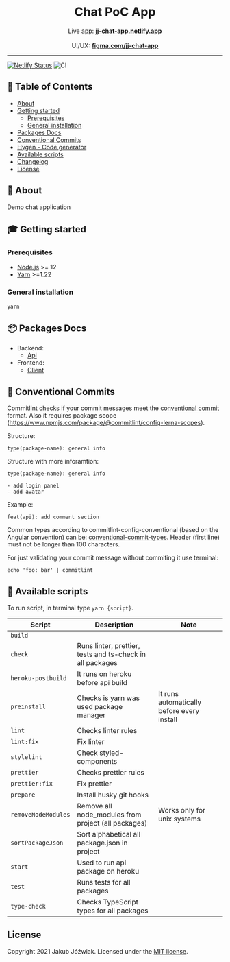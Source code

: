 <h1 align="center">Chat PoC App</h1>

<p align="center">
    Live app:
    <a href="https://jj-chat-app.netlify.app/"><strong>jj-chat-app.netlify.app</strong></a>
    <br>
    <br>
    UI/UX:
    <a href="https://www.figma.com/file/v87SDvtky4PVzX7QK3QZHZ/Messanger-PoC"><strong>figma.com/jj-chat-app</strong></a>
</p>

<hr/>

[![Netlify Status](https://api.netlify.com/api/v1/badges/bbc32690-8c45-4736-a6b1-85a26273a05a/deploy-status)](https://app.netlify.com/sites/jj-chat-app/deploys)
![CI](https://github.com/Jozwiaczek/chat-app/workflows/Continuous%20Integration/badge.svg)

## 🚩 Table of Contents

- [About](#-about)
- [Getting started](#-getting-started)
  - [Prerequisites](#-prerequisites)
  - [General installation](#-general-installation)
- [Packages Docs](#-packages-docs)
- [Conventional Commits](#-conventional-commits)
- [Hygen - Code generator](#-hygen-code-generator)
- [Available scripts](#-available-scripts)
- [Changelog](#-changelog)
- [License](#-license)

## 📖 About

Demo chat application

## 🎓 Getting started

### Prerequisites

- [Node.js](https://nodejs.org/en/) >= 12
- [Yarn](https://classic.yarnpkg.com/lang/en/) >=1.22

### General installation

```shell script
yarn
```

## 📦 Packages Docs

- Backend:
  - [Api](./packages/api/README.md)
- Frontend:
  - [Client](./packages/client/README.md)

## 📏 Conventional Commits

Commitlint checks if your commit messages meet the [conventional commit](https://www.conventionalcommits.org/en/v1.0.0/) format.
Also it requires package scope (https://www.npmjs.com/package/@commitlint/config-lerna-scopes).

Structure:

```git
type(package-name): general info
```

Structure with more inforamtion:

```git
type(package-name): general info

- add login panel
- add avatar
```

Example:

```git
feat(api): add comment section
```

Common types according to commitlint-config-conventional (based on the Angular convention) can be:
[conventional-commit-types](https://github.com/commitizen/conventional-commit-types/blob/master/index.json).
Header (first line) must not be longer than 100 characters.

For just validating your commit message without commiting it use terminal:

```shell
echo 'foo: bar' | commitlint
```

## 📝 Available scripts

To run script, in terminal type `yarn {script}`.

| Script              | Description                                               | Note                                       |
| ------------------- | --------------------------------------------------------- | ------------------------------------------ |
| `build`             |                                                           |                                            |
| `check`             | Runs linter, prettier, tests and ts-check in all packages |                                            |
| `heroku-postbuild`  | It runs on heroku before api build                        |                                            |
| `preinstall`        | Checks is yarn was used package manager                   | It runs automatically before every install |
| `lint`              | Checks linter rules                                       |                                            |
| `lint:fix`          | Fix linter                                                |                                            |
| `stylelint`         | Check styled-components                                   |                                            |
| `prettier`          | Checks prettier rules                                     |                                            |
| `prettier:fix`      | Fix prettier                                              |                                            |
| `prepare`           | Install husky git hooks                                   |                                            |
| `removeNodeModules` | Remove all node_modules from project (all packages)       | Works only for unix systems                |
| `sortPackageJson`   | Sort alphabetical all package.json in project             |                                            |
| `start`             | Used to run api package on heroku                         |                                            |
| `test`              | Runs tests for all packages                               |                                            |
| `type-check`        | Checks TypeScript types for all packages                  |                                            |

## License

Copyright 2021 Jakub Jóźwiak.
Licensed under the [MIT license](LICENSE).
